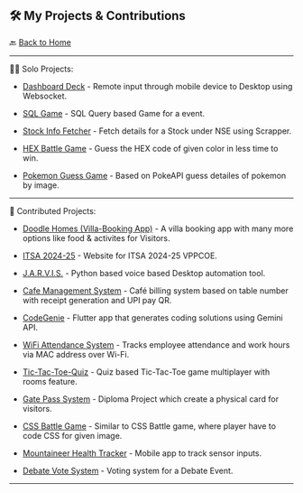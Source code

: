 ## 🛠️ My Projects & Contributions

🔙 [Back to Home](README.md)

---

👨‍💻 Solo Projects:

- [Dashboard Deck](https://github.com/YashD15/Dashboard-Deck.git) - Remote input through mobile device to Desktop using Websocket.

- [SQL Game](https://github.com/YashD15/SQL-Game.git) - SQL Query based Game for a event.

- [Stock Info Fetcher](https://github.com/YashD15/Stock-Info-Fetcher.git) - Fetch details for a Stock under NSE using Scrapper.

- [HEX Battle Game](https://github.com/YashD15/Tech-Craft-HEXbattle.git) - Guess the HEX code of given color in less time to win.

- [Pokemon Guess Game](https://github.com/YashD15/Pokemon-Guess-Game.git) - Based on PokeAPI guess detailes of pokemon by image.

---

👥 Contributed Projects:

- [Doodle Homes (Villa-Booking App)](https://github.com/Varad11220/dh-varad.git) - A villa booking app with many more options like food & activites for Visitors.

- [ITSA 2024-25](https://github.com/YashD15/itsa-pvppcoe.git) - Website for ITSA 2024-25 VPPCOE.

- [J.A.R.V.I.S.](https://github.com/Varad11220/jarvis2.0.git) - Python based voice based Desktop automation tool.

- [Cafe Management System](https://github.com/11-Yash/cafe-management-web-app.git) - Café billing system based on table number with receipt generation and UPI pay QR.

- [CodeGenie](https://github.com/YashD15/CodeGenie.git) - Flutter app that generates coding solutions using Gemini API.

- [WiFi Attendance System](https://github.com/11-Yash/Wifi-based-attendance-system.git) - Tracks employee attendance and work hours via MAC address over Wi-Fi.

- [Tic-Tac-Toe-Quiz](https://github.com/Varad11220/Tic-Tac-Toe-Quiz.git) - Quiz based Tic-Tac-Toe game multiplayer with rooms feature.

- [Gate Pass System](https://github.com/YashD15/Gate-Pass-System.git) - Diploma Project which create a physical card for visitors.

- [CSS Battle Game](https://github.com/Johnny-main/tech-craft-css.git) - Similar to CSS Battle game, where player have to code CSS for given image.

- [Mountaineer Health Tracker](https://github.com/Varad11220/snl.git) - Mobile app to track sensor inputs.

- [Debate Vote System](https://github.com/YashD15/Debate-Vote-System.git) - Voting system for a Debate Event.


---
